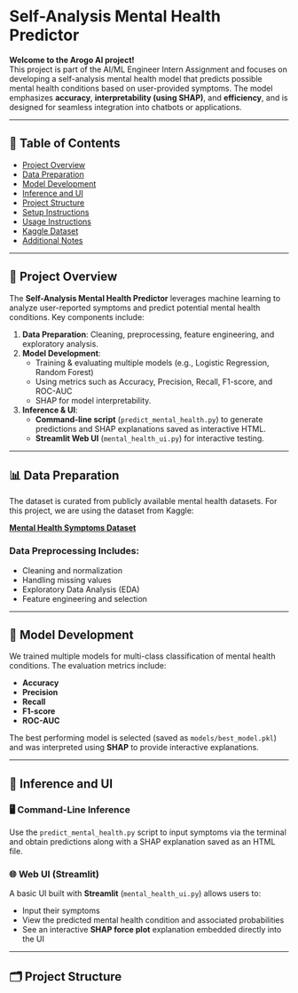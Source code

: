 # Self-Analysis Mental Health Predictor  
**Welcome to the Arogo AI project!**  
This project is part of the AI/ML Engineer Intern Assignment and focuses on developing a self-analysis mental health model that predicts possible mental health conditions based on user-provided symptoms. The model emphasizes **accuracy**, **interpretability (using SHAP)**, and **efficiency**, and is designed for seamless integration into chatbots or applications.

---

## 📑 Table of Contents  
- [Project Overview](#project-overview)  
- [Data Preparation](#data-preparation)  
- [Model Development](#model-development)  
- [Inference and UI](#inference-and-ui)  
- [Project Structure](#project-structure)  
- [Setup Instructions](#setup-instructions)  
- [Usage Instructions](#usage-instructions)  
- [Kaggle Dataset](#kaggle-dataset)  
- [Additional Notes](#additional-notes)  

---

## 📌 Project Overview  
The **Self-Analysis Mental Health Predictor** leverages machine learning to analyze user-reported symptoms and predict potential mental health conditions. Key components include:  

1. **Data Preparation**: Cleaning, preprocessing, feature engineering, and exploratory analysis.  
2. **Model Development**:  
   - Training & evaluating multiple models (e.g., Logistic Regression, Random Forest)  
   - Using metrics such as Accuracy, Precision, Recall, F1-score, and ROC-AUC  
   - SHAP for model interpretability.  
3. **Inference & UI**:  
   - **Command-line script** (`predict_mental_health.py`) to generate predictions and SHAP explanations saved as interactive HTML.  
   - **Streamlit Web UI** (`mental_health_ui.py`) for interactive testing.  

---

## 📊 Data Preparation  
The dataset is curated from publicly available mental health datasets. For this project, we are using the dataset from Kaggle:  

**[Mental Health Symptoms Dataset](https://www.kaggle.com/)**  

### Data Preprocessing Includes:  
- Cleaning and normalization  
- Handling missing values  
- Exploratory Data Analysis (EDA)  
- Feature engineering and selection  

---

## 🔧 Model Development  
We trained multiple models for multi-class classification of mental health conditions. The evaluation metrics include:  
- **Accuracy**  
- **Precision**  
- **Recall**  
- **F1-score**  
- **ROC-AUC**  

The best performing model is selected (saved as `models/best_model.pkl`) and was interpreted using **SHAP** to provide interactive explanations.

---

## 🔮 Inference and UI  

### 🖥️ Command-Line Inference  
Use the `predict_mental_health.py` script to input symptoms via the terminal and obtain predictions along with a SHAP explanation saved as an HTML file.  

### 🌐 Web UI (Streamlit)  
A basic UI built with **Streamlit** (`mental_health_ui.py`) allows users to:  
- Input their symptoms  
- View the predicted mental health condition and associated probabilities  
- See an interactive **SHAP force plot** explanation embedded directly into the UI  

---

## 🗂️ Project Structure  
